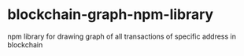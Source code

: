 # blockchain-graph-npm-library
npm library for drawing graph of all transactions of specific address in blockchain
